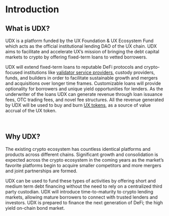 # Introduction

## What is UDX?

UDX is a platform funded by the UX Foundation & UX Ecosystem Fund which acts as the official institutional lending DAO of the UX chain. UDX aims to facilitate and accelerate UX’s mission of bringing the debt capital markets to crypto by offering fixed-term loans to vetted borrowers.

UDX will extend fixed-term loans to reputable DeFi protocols and crypto-focused institutions like [validator service providers](/learn-the-basics/staking-basics/what-is-validator), custody providers, funds, and builders in order to facilitate sustainable growth and mergers and acquisitions over longer time frames. Customizable loans will provide optionality for borrowers and unique yield opportunities for lenders.  As the underwriter of the loans UDX can generate revenue through loan issuance fees, OTC trading fees, and novel fee structures. All the revenue generated by UDX will be used to buy and burn [UX tokens](/overview/UX-token), as a source of value accrual of the UX token.  

<br>

## Why UDX?

The existing crypto ecosystem has countless identical platforms and products across different chains. Significant growth and consolidation is expected across the crypto ecosystem in the coming years as the market’s favorite platforms begin to acquire smaller competitors and more mergers and joint partnerships are formed. 

UDX can be used to fund these types of activities by offering short and medium term debt financing without the need to rely on a centralized third party custodian. UDX will introduce time-to-maturity to crypto lending markets, allowing mature borrowers to connect with trusted lenders and investors. UDX is prepared to finance the next generation of DeFi; the high yield on-chain bond market.
